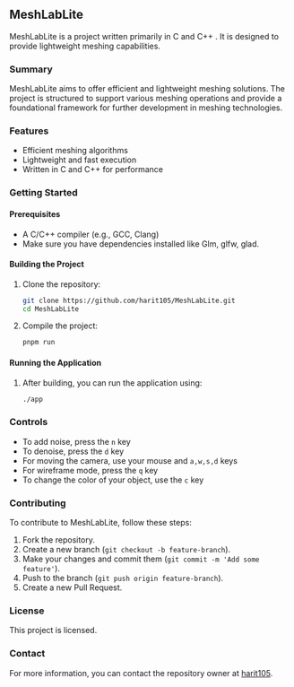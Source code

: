 ## MeshLabLite

MeshLabLite is a project written primarily in C and C++ . It is designed to provide lightweight meshing capabilities.

### Summary
MeshLabLite aims to offer efficient and lightweight meshing solutions. The project is structured to support various meshing operations and provide a foundational framework for further development in meshing technologies.

### Features
- Efficient meshing algorithms
- Lightweight and fast execution
- Written in C and C++ for performance

### Getting Started

#### Prerequisites
- A C/C++ compiler (e.g., GCC, Clang)
- Make sure you have dependencies installed like Glm, glfw, glad.

#### Building the Project
1. Clone the repository:
    ```sh
    git clone https://github.com/harit105/MeshLabLite.git
    cd MeshLabLite
    ```
2. Compile the project:
    ```sh
    pnpm run
    ```

#### Running the Application
1. After building, you can run the application using:
    ```sh
    ./app
    ```

### Controls
- To add noise, press the `n` key
- To denoise, press the `d` key
- For moving the camera, use your mouse and `a,w,s,d` keys
- For wireframe mode, press the `q` key
- To change the color of your object, use the `c` key

### Contributing
To contribute to MeshLabLite, follow these steps:
1. Fork the repository.
2. Create a new branch (`git checkout -b feature-branch`).
3. Make your changes and commit them (`git commit -m 'Add some feature'`).
4. Push to the branch (`git push origin feature-branch`).
5. Create a new Pull Request.

### License
This project is licensed.

### Contact
For more information, you can contact the repository owner at [harit105](https://github.com/harit105).


